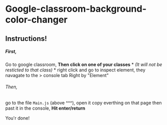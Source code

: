 # Google-classroom-background-color-changer
## Instructions!
##### First,
Go to google classroom,
**Then click on one of your classes** * *(It will not be resticted to that class)* *
right click and go to inspect element,
they navagate to the > console tab
Right by "Element"

###### Then,
go to the file `Main.js` (above ^^^), open it
copy everthing on that page
then past it in the console,
**Hit enter/return**

You'r done!
